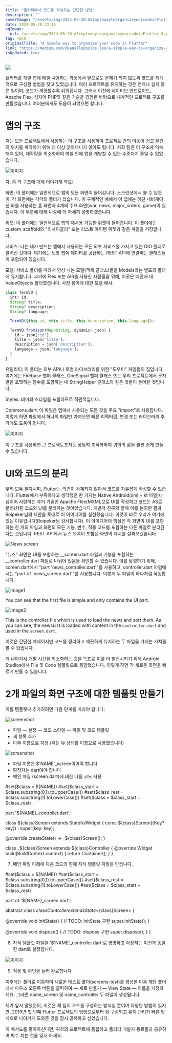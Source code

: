 ```yaml
---
title: "플러터에서 코드를 작성하는 간단한 방법"
description: ""
coverImage: "/assets/img/2024-05-20-ASimplewaytoorganizeyourcodeinFlutter_0.png"
date: 2024-05-20 23:16
ogImage:
  url: /assets/img/2024-05-20-ASimplewaytoorganizeyourcodeinFlutter_0.png
tag: Tech
originalTitle: "A Simple way to organize your code in Flutter"
link: "https://medium.com/@kanellopoulos.leo/a-simple-way-to-organize-your-code-in-flutter-e175e7004fb5"
isUpdated: true
---
```


<img src="/assets/img/2024-05-20-ASimplewaytoorganizeyourcodeinFlutter_0.png" />

플러터를 개발 앱에 매일 사용하는 과정에서 앞으로도 문제가 되지 않도록 코드를 체계적으로 구성할 방법을 찾고 있었습니다. 여러 프로젝트를 유지하는 것은 언제나 쉽지 않은 일이며, 코드가 깨끗할수록 쉬워집니다. 그래서 이전에 네이티브 안드로이드, Apache Flex, 심지어 PHP와 같은 기술을 경험한 바탕으로 체계적인 프로젝트 구조를 만들었습니다. 여러분에게도 도움이 되었으면 합니다.

# 앱의 구조

저는 모든 프로젝트에서 사용하는 이 구조를 사용하여 프로젝트 간의 이동이 쉽고 물건의 위치를 파악하기 위해 더 이상 찾아다니지 않아도 됩니다. 저희 팀은 이 구조에 익숙해져 있어, 제작량을 최소화하여 며칠 안에 앱을 개발할 수 있는 수준까지 줄일 수 있었습니다.

<!-- seedividend - 사각형 -->

<ins class="adsbygoogle"
     style="display:block"
     data-ad-client="ca-pub-4877378276818686"
     data-ad-slot="1898504329"
     data-ad-format="auto"
     data-full-width-responsive="true"></ins>

<script>
     (adsbygoogle = window.adsbygoogle || []).push({});
</script>

![이미지](/assets/img/2024-05-20-ASimplewaytoorganizeyourcodeinFlutter_1.png)

자, 좀 더 구조에 대해 이야기해 봐요:

화면: 이 폴더에는 일반적으로 앱의 모든 화면이 들어갑니다. 스크린샷에서 볼 수 있듯이, 각 화면에는 각각의 폴더가 있습니다. 이 구체적인 예에서 이 앱에는 하단 내비게이션 바를 사용하는 홈 화면과 4개의 주요 화면(war, news, major_orders, game)이 있습니다. 이 부분에 대해 나중에 더 자세히 설명하겠습니다.

위젯: 이 폴더에는 일반적으로 앱의 재사용 가능한 위젯이 들어갑니다. 이 폴더에는 custom_scaffold와 "리사이클러" 또는 리스트 아이템 위젯과 같은 파일을 저장합니다.

<!-- seedividend - 사각형 -->

<ins class="adsbygoogle"
     style="display:block"
     data-ad-client="ca-pub-4877378276818686"
     data-ad-slot="1898504329"
     data-ad-format="auto"
     data-full-width-responsive="true"></ins>

<script>
     (adsbygoogle = window.adsbygoogle || []).push({});
</script>

서비스: 나는 내가 만드는 앱에서 사용하는 모든 외부 서비스를 가지고 있는 DIO 폴더로 알려진 것이다. 여기에는 보통 앱에 데이터를 공급하는 REST API에 연결하는 클래스들이 포함되어 있습니다.

모델: 서비스 폴더를 따라서 항상 나는 모델(객체 클래스)들을 Models라는 별도의 폴더에 유지합니다. 과거에 Flex 또는 AIR를 사용한 사람들을 위해, 이곳은 예전에 내 ValueObjects 폴더였습니다. 사전 용어에 대한 모델 예시:

```js
class TermVO {
  int? id;
  String? title;
  String? description;
  String? language;

  TermVO({this.id, this.title, this.description, this.language});

  TermVO.fromJson(Map<String, dynamic> json) {
    id = json['id'];
    title = json['title'];
    description = json['description'];
    language = json['language'];
  }
}
```

유틸리티: 이 폴더는 외부 API나 로컬 라이브러리를 위한 "도우미" 파일들의 집입니다. 여기에는 Firebase 헬퍼 클래스, OneSignal 헬퍼 클래스 또는 우리 프로젝트에서 문자열을 포맷하는 함수를 포함하는 내 StringHelper 클래스와 같은 것들이 들어갈 것입니다.

<!-- seedividend - 사각형 -->

<ins class="adsbygoogle"
     style="display:block"
     data-ad-client="ca-pub-4877378276818686"
     data-ad-slot="1898504329"
     data-ad-format="auto"
     data-full-width-responsive="true"></ins>

<script>
     (adsbygoogle = window.adsbygoogle || []).push({});
</script>

Styles: 테마와 스타일을 포함하므로 직관적입니다.

Commons.dart: 이 파일은 앱에서 사용되는 모든 것을 주요 "import"로 사용합니다. 이렇게 하면 파일에서 하나의 파일만 가져오면 빠른 리팩터링, 변경 또는 라이브러리 추가에도 도움이 됩니다.

![이미지](/assets/img/2024-05-20-ASimplewaytoorganizeyourcodeinFlutter_2.png)

이 구조를 사용하면 큰 프로젝트조차도 상당히 조직화하여 귀하의 삶을 훨씬 쉽게 만들 수 있습니다.

<!-- seedividend - 사각형 -->

<ins class="adsbygoogle"
     style="display:block"
     data-ad-client="ca-pub-4877378276818686"
     data-ad-slot="1898504329"
     data-ad-format="auto"
     data-full-width-responsive="true"></ins>

<script>
     (adsbygoogle = window.adsbygoogle || []).push({});
</script>

# UI와 코드의 분리

우리 모두 알다시피, Flutter는 의견이 강제되지 않아서 코드를 자유롭게 작성할 수 있습니다. Flutter에서 부족하다고 생각했던 한 가지는 Native Android(xml + kt 파일)나 심지어 사랑하는 과거 기술인 Apache Flex(MXML으로 UI를 작성하고 코드는 AS로 분리)처럼 코드와 UI를 분리하는 것이었습니다. 개발자 친구와 함께 이를 논의한 결과, Roipeker님의 제안을 토대로 이 아이디어를 실현했습니다. 이것이 바로 우리가 여기에 있는 이유입니다(Roipeker님 감사합니다).
이 아이디어의 핵심은 각 화면이 UI를 포함하는 한 개의 파일과 화면의 모든 기능, 변수, 작동 코드를 포함하는 다른 파일로 분리된다는 것입니다.
REST API에서 뉴스 목록이 포함된 화면의 예시를 살펴보겠습니다.

![News screen](/assets/img/2024-05-20-ASimplewaytoorganizeyourcodeinFlutter_3.png)

"뉴스" 화면은 UI를 포함하는 _\_screen.dart 파일과 기능을 포함하는 _\_controller.dart 파일로 나뉘어 있음을 확인할 수 있습니다. 이를 달성하기 위해, screen.dart에서 "part 'news_controller.dart'"를 사용하고, controller.dart 파일에서는 "part of 'news_screen.dart'"를 사용합니다. 이렇게 두 파일이 하나처럼 작동합니다.

<!-- seedividend - 사각형 -->

<ins class="adsbygoogle"
     style="display:block"
     data-ad-client="ca-pub-4877378276818686"
     data-ad-slot="1898504329"
     data-ad-format="auto"
     data-full-width-responsive="true"></ins>

<script>
     (adsbygoogle = window.adsbygoogle || []).push({});
</script>

![image1](/assets/img/2024-05-20-ASimplewaytoorganizeyourcodeinFlutter_4.png)

You can see that the first file is simple and only contains the UI part.

![image2](/assets/img/2024-05-20-ASimplewaytoorganizeyourcodeinFlutter_5.png)

This is the controller file which is used to load the news and sort them. As you can see, the newsList is loaded with content in the `controller.dart` and used in the `screen.dart`.

<!-- seedividend - 사각형 -->

<ins class="adsbygoogle"
     style="display:block"
     data-ad-client="ca-pub-4877378276818686"
     data-ad-slot="1898504329"
     data-ad-format="auto"
     data-full-width-responsive="true"></ins>

<script>
     (adsbygoogle = window.adsbygoogle || []).push({});
</script>

이것은 간단한 예제이지만 코드를 정리하고 깨끗하게 유지하는 두 파일을 가지는 가치를 볼 수 있습니다.

더 나아가서 개발 시간을 최소화하는 것을 목표로 이를 더 발전시키기 위해 Android Studios에서 File 및 Code 템플릿으로 통합했습니다. 이렇게 하면 각 새로운 화면을 빠르게 만들 수 있습니다.

# 2개 파일의 화면 구조에 대한 템플릿 만들기

이를 템플릿에 추가하려면 다음 단계를 따라야 합니다:

<!-- seedividend - 사각형 -->

<ins class="adsbygoogle"
     style="display:block"
     data-ad-client="ca-pub-4877378276818686"
     data-ad-slot="1898504329"
     data-ad-format="auto"
     data-full-width-responsive="true"></ins>

<script>
     (adsbygoogle = window.adsbygoogle || []).push({});
</script>

![screenshot](/assets/img/2024-05-20-ASimplewaytoorganizeyourcodeinFlutter_6.png)

- 파일 — 설정 — 코드 스타일 — 파일 및 코드 템플릿
- 새 항목 추가
- 아무 이름으로 지정 (저는 뷰 상태를 이름으로 사용했습니다)

![screenshot](/assets/img/2024-05-20-ASimplewaytoorganizeyourcodeinFlutter_7.png)

- 파일 이름은 $'NAME'\_screen이어야 합니다
- 확장자는 dart여야 합니다
- 메인 파일 (screen.dart)에 대한 다음 코드 사용

<!-- seedividend - 사각형 -->

<ins class="adsbygoogle"
     style="display:block"
     data-ad-client="ca-pub-4877378276818686"
     data-ad-slot="1898504329"
     data-ad-format="auto"
     data-full-width-responsive="true"></ins>

<script>
     (adsbygoogle = window.adsbygoogle || []).push({});
</script>

#set($class = ${NAME})
#set($class_start = $class.substring(0,1).toUpperCase())
#set($class_rest = $class.substring(1).toLowerCase())
#set($class = $class_start + $class_rest)

part '${NAME}\_controller.dart';

class ${class}Screen extends StatefulWidget {
const ${class}Screen({Key? key}) : super(key: key);

@override
createState() => \_${class}Screen();
}

class \_${class}Screen extends ${class}Controller {
@override
Widget build(BuildContext context) {
return Container();
}
}

7. 메인 파일 아래에 다음 코드와 함께 자식 템플릿 파일을 만듭니다.

#set($class = ${NAME})
#set($class_start = $class.substring(0,1).toUpperCase())
#set($class_rest = $class.substring(1).toLowerCase())
#set($class = $class_start + $class_rest)

part of '${NAME}\_screen.dart';

abstract class ${class}Controller extends State<${class}Screen> {

@override
void initState() {
// TODO: initState 구현
super.initState();
}

@override
void dispose() {
// TODO: dispose 구현
super.dispose();
}
}

8. 자식 템플릿 파일을 '$'NAME'\_controller.dart'로 명명하고 확장자는 이전과 동일한 dart로 설정합니다.

<!-- seedividend - 사각형 -->

<ins class="adsbygoogle"
     style="display:block"
     data-ad-client="ca-pub-4877378276818686"
     data-ad-slot="1898504329"
     data-ad-format="auto"
     data-full-width-responsive="true"></ins>

<script>
     (adsbygoogle = window.adsbygoogle || []).push({});
</script>

![이미지](/assets/img/2024-05-20-ASimplewaytoorganizeyourcodeinFlutter_8.png)

9. 적용 및 확인을 눌러 완료합니다

이후에는 폴더로 이동하여 새로운 테스트 폴더(screens-test)를 생성한 다음 해당 폴더에서 마우스 오른쪽 버튼을 클릭하여 — 새로 만들기 — View State — 이름을 지정하세요.
그러면 name_screen 및 name_controller 두 파일이 생성됩니다.

제가 앞서 말했듯이, 이것은 제 팀이 코드를 구성하는 방식일 뿐이며 다양한 방법이 있지만, 2019년 첫 번째 Flutter 프로젝트의 엉망으로부터 잘 구성되고 유지 관리가 빠른 방식으로 나아가게 도와준 것을 잠시 공유하고 싶었습니다.

<!-- seedividend - 사각형 -->

<ins class="adsbygoogle"
     style="display:block"
     data-ad-client="ca-pub-4877378276818686"
     data-ad-slot="1898504329"
     data-ad-format="auto"
     data-full-width-responsive="true"></ins>

<script>
     (adsbygoogle = window.adsbygoogle || []).push({});
</script>

이 메서드를 좋아하신다면, 귀하의 프로젝트에 통합하고 플러터 개발자 동료들과 공유하며 박수 치는 것을 잊지 마세요.
